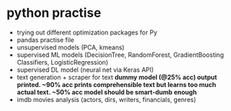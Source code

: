 # python practise
- trying out different optimization packages for Py
- pandas practise file
- unsupervised models (PCA, kmeans)
- supervised ML models (DecisionTree, RandomForest, GradientBoosting Classifiers, LogisticRegression)
- supervised DL model (neural net via Keras API)
- text generation + scraper for text **dummy model (@25% acc) output printed. ~90% acc prints comprehensible text but learns too much actual text. ~50% acc model should be smart-dumb enough**
- imdb movies analysis (actors, dirs, writers, financials, genres)


